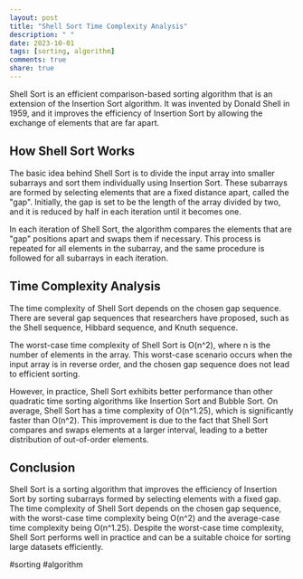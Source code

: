 ```yaml
---
layout: post
title: "Shell Sort Time Complexity Analysis"
description: " "
date: 2023-10-01
tags: [sorting, algorithm]
comments: true
share: true
---
```


Shell Sort is an efficient comparison-based sorting algorithm that is an extension of the Insertion Sort algorithm. It was invented by Donald Shell in 1959, and it improves the efficiency of Insertion Sort by allowing the exchange of elements that are far apart.

## How Shell Sort Works

The basic idea behind Shell Sort is to divide the input array into smaller subarrays and sort them individually using Insertion Sort. These subarrays are formed by selecting elements that are a fixed distance apart, called the "gap". Initially, the gap is set to be the length of the array divided by two, and it is reduced by half in each iteration until it becomes one.

In each iteration of Shell Sort, the algorithm compares the elements that are "gap" positions apart and swaps them if necessary. This process is repeated for all elements in the subarray, and the same procedure is followed for all subarrays in each iteration.

## Time Complexity Analysis

The time complexity of Shell Sort depends on the chosen gap sequence. There are several gap sequences that researchers have proposed, such as the Shell sequence, Hibbard sequence, and Knuth sequence.

The worst-case time complexity of Shell Sort is O(n^2), where n is the number of elements in the array. This worst-case scenario occurs when the input array is in reverse order, and the chosen gap sequence does not lead to efficient sorting.

However, in practice, Shell Sort exhibits better performance than other quadratic time sorting algorithms like Insertion Sort and Bubble Sort. On average, Shell Sort has a time complexity of O(n^1.25), which is significantly faster than O(n^2). This improvement is due to the fact that Shell Sort compares and swaps elements at a larger interval, leading to a better distribution of out-of-order elements.

## Conclusion

Shell Sort is a sorting algorithm that improves the efficiency of Insertion Sort by sorting subarrays formed by selecting elements with a fixed gap. The time complexity of Shell Sort depends on the chosen gap sequence, with the worst-case time complexity being O(n^2) and the average-case time complexity being O(n^1.25). Despite the worst-case time complexity, Shell Sort performs well in practice and can be a suitable choice for sorting large datasets efficiently.

#sorting #algorithm